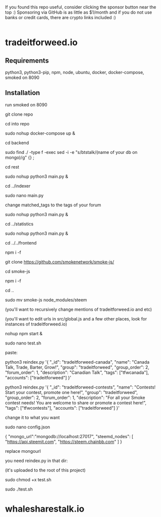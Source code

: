 If you found this repo useful, consider clicking the sponsor button near the top :) Sponsoring via GitHub is as little as $1/month and if you do not use banks or credit cards, there are crypto links included :)<br /><br />
# tradeitforweed.io

## Requirements

python3, python3-pip, npm, node, ubuntu, docker, docker-compose, smoked on 8090

## Installation

run smoked on 8090

git clone repo

cd into repo

sudo nohup docker-compose up &

cd backend

sudo find ./ -type f -exec sed -i -e "s/btstalk/(name of your db on mongo)/g" {} \;

cd rest

sudo nohup python3 main.py &

cd ../indexer

sudo nano main.py

change matched_tags to the tags of your forum

sudo nohup python3 main.py &

cd ../statistics

sudo nohup python3 main.py &

cd ../../frontend

npm i -f

git clone https://github.com/smokenetwork/smoke-js/

cd smoke-js

npm i -f

cd ..

sudo mv smoke-js node_modules/steem

(you'll want to recursively change mentions of tradeitforweed.io and etc)

(you'll want to edit urls in src/global.js and a few other places, look for instances of tradeitforweed.io)

nohup npm start &

sudo nano test.sh

paste:



  python3 reindex.py '{
    "_id": "tradeitforweed-canada",
    "name": "Canada Talk, Trade, Barter, Grow!",
    "group": "tradeitforweed",
    "group_order": 2,
    "forum_order": 1,
    "description": "Canadian Talk",
    "tags": ["tfwcanada"],
    "accounts": ["tradeitforweed"]
  }'



  python3 reindex.py '{
    "_id": "tradeitforweed-contests",
    "name": "Contests! Start your contest, promote one here!",
    "group": "tradeitforweed",
    "group_order": 2,
    "forum_order": 1,
    "description": "For all your Smoke contest needs! You are welcome to share or promote a contest here!",
    "tags": ["tfwcontests"],
    "accounts": ["tradeitforweed"]
  }'


change it to what you want

sudo nano config.json

{
  "mongo_url":"mongodb://localhost:27017",
 "steemd_nodes": [        "https://api.steemit.com",
        "https://steem.chainbb.com"
  ]
}
        
        
replace mongourl

you need reindex.py in that dir:

(it's uploaded to the root of this project)

sudo chmod +x test.sh

sudo ./test.sh
# whalesharestalk.io

